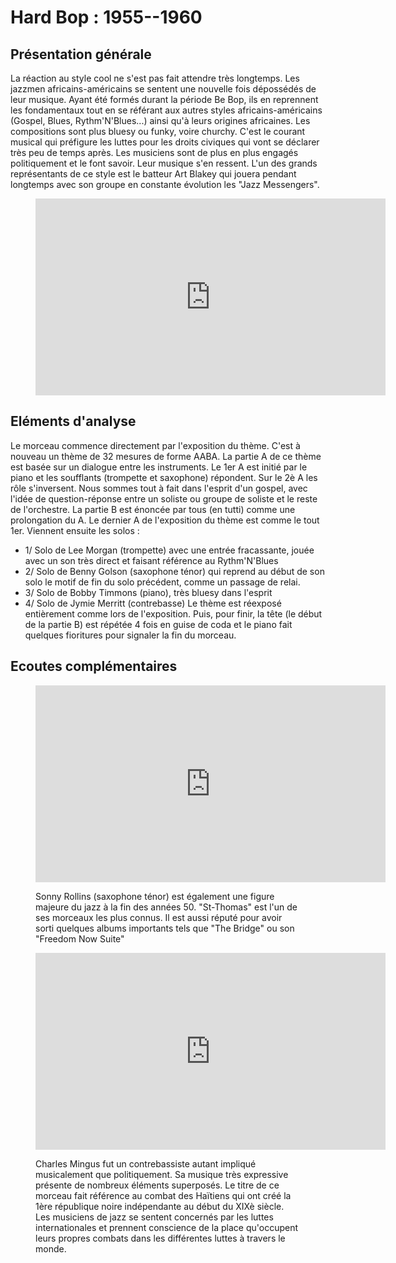 # Hard Bop : 1955--1960

## Présentation générale
La réaction au style cool ne s'est pas fait attendre très longtemps. Les jazzmen africains-américains se sentent une nouvelle fois dépossédés de leur musique. Ayant été formés durant la période Be Bop, ils en  reprennent les fondamentaux tout en se référant aux autres styles africains-américains (Gospel, Blues, Rythm'N'Blues...) ainsi qu'à leurs origines africaines. Les compositions sont plus bluesy ou funky, voire churchy. C'est le courant musical qui préfigure les luttes pour les droits civiques qui vont se déclarer très peu de temps après. Les musiciens sont de plus en plus engagés politiquement et le font savoir. Leur musique s'en ressent.
L'un des grands représentants de ce style est le batteur Art Blakey qui jouera pendant longtemps avec son groupe en constante évolution les "Jazz Messengers".


<figure class="app-frame styles text-align-center" data-title="Moanin' - Art Blakey and the Jazz Messengers">
  <iframe width="560" height="315" src="https://www.youtube.com/embed/fsJ3JjpZyoA" title="YouTube video player" frameborder="0" allow="accelerometer; autoplay; clipboard-write; encrypted-media; gyroscope; picture-in-picture; web-share" allowfullscreen></iframe>
  <!-- <video src="assets/images/Moanin-Remastered-vidiget-dot-com-1387897.mp4" controls> -->
</figure>

## Eléments d'analyse
Le morceau commence directement par l'exposition du thème. C'est à nouveau un thème de 32 mesures de forme AABA. La partie A de ce thème est basée sur un dialogue entre les instruments. Le 1er A est initié par le piano et les soufflants (trompette et saxophone) répondent. Sur le 2è A les rôle s'inversent. Nous sommes tout à fait dans l'esprit d'un gospel, avec l'idée de question-réponse entre un soliste ou groupe de soliste et le reste de l'orchestre. La partie B est énoncée par tous (en tutti) comme une prolongation du A. Le dernier A de l'exposition du thème est comme le tout 1er. Viennent ensuite les solos :
- 1/ Solo de Lee Morgan (trompette) avec une entrée fracassante, jouée avec un son très direct et faisant référence au Rythm'N'Blues
- 2/ Solo de Benny Golson (saxophone ténor) qui reprend au début de son solo le motif de fin du solo précédent, comme un passage de relai.
- 3/ Solo de Bobby Timmons (piano), très bluesy dans l'esprit
- 4/ Solo de Jymie Merritt (contrebasse)
Le thème est réexposé entièrement comme lors de l'exposition. Puis, pour finir, la tête (le début de la partie B) est répétée 4 fois en guise de coda et le piano fait quelques fioritures pour signaler la fin du morceau.

## Ecoutes complémentaires
<div class="encarts">
<figure class="app-frame encart text-align-center styles" data-title="St-Thomas - Sonny Rollins">
    <iframe width="560" height="315" src="https://www.youtube.com/embed/v4DTR0I7xhA" title="YouTube video player" frameborder="0" allow="accelerometer; autoplay; clipboard-write; encrypted-media; gyroscope; picture-in-picture; web-share" allowfullscreen></iframe>
    <!-- <video controls src="assets/images/SONNY-ROLLINS-St-Thomas-vidiget-dot-com-1387905.mp4"></video> -->
  <p>
Sonny Rollins (saxophone ténor) est également une figure majeure du jazz à la fin des années 50. "St-Thomas" est l'un de ses morceaux les plus connus. Il est aussi réputé pour avoir sorti quelques albums importants tels que "The Bridge" ou son "Freedom Now Suite"
  </p>
</figure>

<figure class="app-frame encart text-align-center styles" data-title="Haïtian Fight Song - Charles Mingus">
    <iframe width="560" height="315" src="https://www.youtube.com/embed/L7CoJEyiSfE" title="YouTube video player" frameborder="0" allow="accelerometer; autoplay; clipboard-write; encrypted-media; gyroscope; picture-in-picture; web-share" allowfullscreen></iframe>
    <!-- <video controls src="assets/images/Charles-Mingus-Quintet-Haitian-Fight-Song-vidiget-dot-com-1387950.mp4"></video> -->
  <p>
Charles Mingus fut un contrebassiste autant impliqué musicalement que politiquement. Sa musique très expressive présente de nombreux éléments superposés. Le titre de ce morceau fait référence au combat des Haïtiens qui ont créé la 1ère république noire indépendante au début du XIXè siècle. Les musiciens de jazz se sentent concernés par les luttes internationales et prennent conscience de la place qu'occupent leurs propres combats dans les différentes luttes à travers le monde.
  </p>
</figure>
</div>
